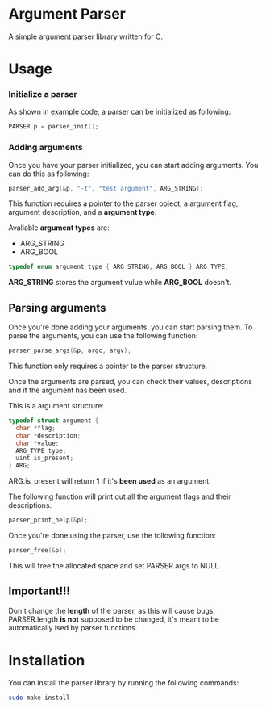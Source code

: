 # Argument Parser

A simple argument parser library written for C.

# Usage

### Initialize a parser
As shown in [example code](https://github.com/MaxV906/Argument-Parser/blob/main/example.c), a parser can be initialized as following:
```C
PARSER p = parser_init();
```
### Adding arguments
Once you have your parser initialized, you can start adding arguments. You can do this as following:
```C
parser_add_arg(&p, "-t", "test argument", ARG_STRING);
```
This function requires a pointer to the parser object, a argument flag, argument description, and a **argument type**.

Avaliable **argument types** are:
* ARG_STRING
* ARG_BOOL
```C
typedef enum argument_type { ARG_STRING, ARG_BOOL } ARG_TYPE;
```

**ARG_STRING** stores the argument vulue while **ARG_BOOL** doesn't.

## Parsing arguments

Once you're done adding your arguments, you can start parsing them. To parse the arguments, you can use the following function:

```C
parser_parse_args(&p, argc, argv);
```

This function only requires a pointer to the parser structure.

Once the arguments are parsed, you can check their values, descriptions and if the argument has been used.

This is a argument structure:
```C
typedef struct argument {
  char *flag;
  char *description;
  char *value;
  ARG_TYPE type;
  uint is_present;
} ARG;
```

ARG.is_present will return **1** if it's **been used** as an argument.

The following function will print out all the argument flags and their descriptions.
```C
parser_print_help(&p);
```

Once you're done using the parser, use the following function:
```C
parser_free(&p);
```
This will free the allocated space and set PARSER.args to NULL.

## Important!!!
Don't change the **length** of the parser, as this will cause bugs.
PARSER.length **is not** supposed to be changed, it's meant to be automatically ised by parser functions.

# Installation

You can install the parser library by running the following commands:
```bash
sudo make install
```
